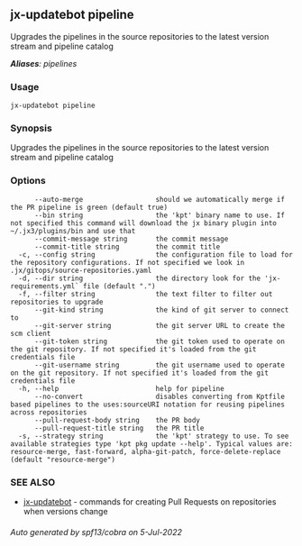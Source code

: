 ## jx-updatebot pipeline

Upgrades the pipelines in the source repositories to the latest version stream and pipeline catalog

***Aliases**: pipelines*

### Usage

```
jx-updatebot pipeline
```

### Synopsis

Upgrades the pipelines in the source repositories to the latest version stream and pipeline catalog

### Options

```
      --auto-merge                  should we automatically merge if the PR pipeline is green (default true)
      --bin string                  the 'kpt' binary name to use. If not specified this command will download the jx binary plugin into ~/.jx3/plugins/bin and use that
      --commit-message string       the commit message
      --commit-title string         the commit title
  -c, --config string               the configuration file to load for the repository configurations. If not specified we look in .jx/gitops/source-repositories.yaml
  -d, --dir string                  the directory look for the 'jx-requirements.yml` file (default ".")
  -f, --filter string               the text filter to filter out repositories to upgrade
      --git-kind string             the kind of git server to connect to
      --git-server string           the git server URL to create the scm client
      --git-token string            the git token used to operate on the git repository. If not specified it's loaded from the git credentials file
      --git-username string         the git username used to operate on the git repository. If not specified it's loaded from the git credentials file
  -h, --help                        help for pipeline
      --no-convert                  disables converting from Kptfile based pipelines to the uses:sourceURI notation for reusing pipelines across repositories
      --pull-request-body string    the PR body
      --pull-request-title string   the PR title
  -s, --strategy string             the 'kpt' strategy to use. To see available strategies type 'kpt pkg update --help'. Typical values are: resource-merge, fast-forward, alpha-git-patch, force-delete-replace (default "resource-merge")
```

### SEE ALSO

* [jx-updatebot](jx-updatebot.md)	 - commands for creating Pull Requests on repositories when versions change

###### Auto generated by spf13/cobra on 5-Jul-2022
